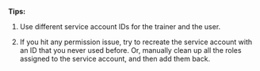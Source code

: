 <div class="alert alert-info">

**Tips:**

1. Use different service account IDs for the trainer and the user.

2. If you hit any permission issue, try to recreate the service account with an
ID that you never used before. Or, manually clean up all the roles assigned to
the service account, and then add them back.

</div>
